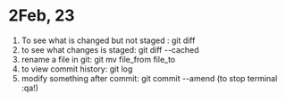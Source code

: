 # 2Feb, 23

1. To see what is changed but not staged : git diff
2. to see what changes is staged: git diff --cached
3. rename a file in git: git mv file_from file_to
4. to view commit history: git log
5. modify something after commit: git commit --amend (to stop terminal :qa!)
